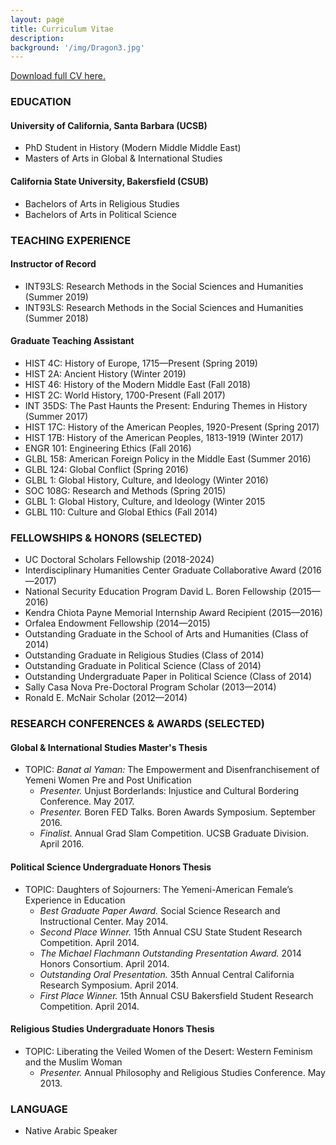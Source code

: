 ```yaml
---
layout: page
title: Curriculum Vitae
description:
background: '/img/Dragon3.jpg'
---
```

[Download full CV here.](/04-2019GokhCV.pdf)

### EDUCATION
#### University of California, Santa Barbara (UCSB)  
* PhD Student in History (Modern Middle Middle East) <br>
* Masters of Arts in Global & International Studies  

#### California State University, Bakersfield (CSUB)
* Bachelors of Arts in Religious Studies
* Bachelors of Arts in Political Science

### TEACHING EXPERIENCE
#### Instructor of Record
* INT93LS: Research Methods in the Social Sciences and Humanities (Summer 2019)
* INT93LS: Research Methods in the Social Sciences and Humanities (Summer 2018)  

#### Graduate Teaching Assistant
* HIST 4C: History of Europe, 1715—Present (Spring 2019)
* HIST 2A: Ancient History (Winter 2019)
* HIST 46: History of the Modern Middle East (Fall 2018)
* HIST 2C: World History, 1700-Present (Fall 2017)
* INT 35DS: The Past Haunts the Present: Enduring Themes in History (Summer 2017)
* HIST 17C: History of the American Peoples, 1920-Present (Spring 2017)
* HIST 17B: History of the American Peoples, 1813-1919 (Winter 2017)
* ENGR 101: Engineering Ethics (Fall 2016)
* GLBL 158: American Foreign Policy in the Middle East (Summer 2016)
* GLBL 124: Global Conflict (Spring 2016)
* GLBL 1: Global History, Culture, and Ideology	(Winter 2016)
* SOC 108G:	Research and Methods (Spring 2015)
* GLBL 1: Global History, Culture, and Ideology	(Winter 2015
* GLBL 110: Culture and Global Ethics (Fall 2014)

### FELLOWSHIPS & HONORS (SELECTED)
* UC Doctoral Scholars Fellowship (2018-2024)
* Interdisciplinary Humanities Center Graduate Collaborative Award (2016—2017)
* National Security Education Program David L. Boren Fellowship (2015—2016)
* Kendra Chiota Payne Memorial Internship Award Recipient (2015—2016)
* Orfalea Endowment Fellowship (2014—2015)
* Outstanding Graduate in the School of Arts and Humanities (Class of 2014)
* Outstanding Graduate in Religious Studies (Class of 2014)
* Outstanding Graduate in Political Science (Class of 2014)
* Outstanding Undergraduate Paper in Political Science (Class of 2014)
* Sally Casa Nova Pre-Doctoral Program Scholar (2013—2014)
* Ronald E. McNair Scholar (2012—2014)


### RESEARCH CONFERENCES & AWARDS (SELECTED)
#### Global & International Studies Master's Thesis
* TOPIC: *Banat al Yaman:* The Empowerment and Disenfranchisement  of Yemeni Women Pre and Post Unification
  - *Presenter.* Unjust Borderlands: Injustice and Cultural Bordering Conference. May 2017.
  - *Presenter.* Boren FED Talks. Boren Awards Symposium. September 2016.  
  - *Finalist.* Annual Grad Slam Competition. UCSB Graduate Division. April 2016.  

#### Political Science Undergraduate Honors Thesis
* TOPIC: Daughters of Sojourners: The Yemeni-American Female’s Experience in Education
  - *Best Graduate Paper Award.* Social Science Research and Instructional Center. May 2014.
  - *Second Place Winner.* 15th Annual CSU State Student Research Competition. April 2014.
  - *The Michael Flachmann Outstanding Presentation Award.* 2014 Honors Consortium. April 2014.
  - *Outstanding Oral Presentation.* 35th Annual Central California Research Symposium. April 2014.
  - *First Place Winner.* 15th Annual CSU Bakersfield Student Research Competition. April 2014.


#### Religious Studies Undergraduate Honors Thesis
* TOPIC: Liberating the Veiled Women of the Desert: Western Feminism and the Muslim Woman
  - *Presenter.* Annual Philosophy and Religious Studies Conference. May 2013.

### LANGUAGE
* Native Arabic Speaker

